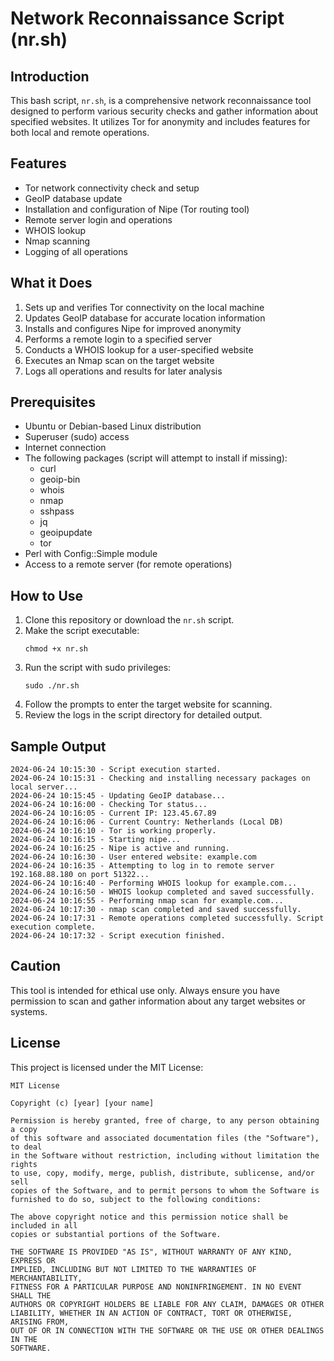 # Network Reconnaissance Script (nr.sh)

## Introduction

This bash script, `nr.sh`, is a comprehensive network reconnaissance tool designed to perform various security checks and gather information about specified websites. It utilizes Tor for anonymity and includes features for both local and remote operations.

## Features

- Tor network connectivity check and setup
- GeoIP database update
- Installation and configuration of Nipe (Tor routing tool)
- Remote server login and operations
- WHOIS lookup
- Nmap scanning
- Logging of all operations

## What it Does

1. Sets up and verifies Tor connectivity on the local machine
2. Updates GeoIP database for accurate location information
3. Installs and configures Nipe for improved anonymity
4. Performs a remote login to a specified server
5. Conducts a WHOIS lookup for a user-specified website
6. Executes an Nmap scan on the target website
7. Logs all operations and results for later analysis

## Prerequisites

- Ubuntu or Debian-based Linux distribution
- Superuser (sudo) access
- Internet connection
- The following packages (script will attempt to install if missing):
  - curl
  - geoip-bin
  - whois
  - nmap
  - sshpass
  - jq
  - geoipupdate
  - tor
- Perl with Config::Simple module
- Access to a remote server (for remote operations)

## How to Use

1. Clone this repository or download the `nr.sh` script.
2. Make the script executable:
   ```
   chmod +x nr.sh
   ```
3. Run the script with sudo privileges:
   ```
   sudo ./nr.sh
   ```
4. Follow the prompts to enter the target website for scanning.
5. Review the logs in the script directory for detailed output.

## Sample Output

```
2024-06-24 10:15:30 - Script execution started.
2024-06-24 10:15:31 - Checking and installing necessary packages on local server...
2024-06-24 10:15:45 - Updating GeoIP database...
2024-06-24 10:16:00 - Checking Tor status...
2024-06-24 10:16:05 - Current IP: 123.45.67.89
2024-06-24 10:16:06 - Current Country: Netherlands (Local DB)
2024-06-24 10:16:10 - Tor is working properly.
2024-06-24 10:16:15 - Starting nipe...
2024-06-24 10:16:25 - Nipe is active and running.
2024-06-24 10:16:30 - User entered website: example.com
2024-06-24 10:16:35 - Attempting to log in to remote server 192.168.88.180 on port 51322...
2024-06-24 10:16:40 - Performing WHOIS lookup for example.com...
2024-06-24 10:16:50 - WHOIS lookup completed and saved successfully.
2024-06-24 10:16:55 - Performing nmap scan for example.com...
2024-06-24 10:17:30 - nmap scan completed and saved successfully.
2024-06-24 10:17:31 - Remote operations completed successfully. Script execution complete.
2024-06-24 10:17:32 - Script execution finished.
```

## Caution

This tool is intended for ethical use only. Always ensure you have permission to scan and gather information about any target websites or systems.

## License

This project is licensed under the MIT License:

```
MIT License

Copyright (c) [year] [your name]

Permission is hereby granted, free of charge, to any person obtaining a copy
of this software and associated documentation files (the "Software"), to deal
in the Software without restriction, including without limitation the rights
to use, copy, modify, merge, publish, distribute, sublicense, and/or sell
copies of the Software, and to permit persons to whom the Software is
furnished to do so, subject to the following conditions:

The above copyright notice and this permission notice shall be included in all
copies or substantial portions of the Software.

THE SOFTWARE IS PROVIDED "AS IS", WITHOUT WARRANTY OF ANY KIND, EXPRESS OR
IMPLIED, INCLUDING BUT NOT LIMITED TO THE WARRANTIES OF MERCHANTABILITY,
FITNESS FOR A PARTICULAR PURPOSE AND NONINFRINGEMENT. IN NO EVENT SHALL THE
AUTHORS OR COPYRIGHT HOLDERS BE LIABLE FOR ANY CLAIM, DAMAGES OR OTHER
LIABILITY, WHETHER IN AN ACTION OF CONTRACT, TORT OR OTHERWISE, ARISING FROM,
OUT OF OR IN CONNECTION WITH THE SOFTWARE OR THE USE OR OTHER DEALINGS IN THE
SOFTWARE.
```
